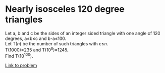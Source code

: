 # Nearly isosceles 120 degree triangles

<p>
Let a, b and c be the sides of an integer sided triangle with one angle of 120 degrees, a≤b≤c and b-a≤100.<br />
Let T(<var>n</var>) be the number of such triangles with c≤<var>n</var>.<br />
T(1000)=235 and T(10<sup>8</sup>)=1245.<br />
Find T(10<sup>100</sup>).
</p>

[Link to problem](https://projecteuler.net/problem=582)
